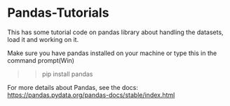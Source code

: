 # Pandas-Tutorials
This has some tutorial code on pandas library about handling the datasets, load it and working on it. 

Make sure you have pandas installed on your machine or type this in the command prompt(Win)
>> pip install pandas

For more details about Pandas, see the docs: https://pandas.pydata.org/pandas-docs/stable/index.html
